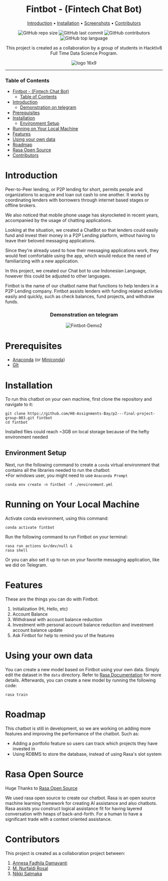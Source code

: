 <!-- [![Open in Visual Studio Code](https://classroom.github.com/assets/open-in-vscode-c66648af7eb3fe8bc4f294546bfd86ef473780cde1dea487d3c4ff354943c9ae.svg)](https://classroom.github.com/online_ide?assignment_repo_id=8070902&assignment_repo_type=AssignmentRepo) -->

<div align="center">

# Fintbot - (Fintech Chat Bot)

[Introduction](#introduction) • [Installation](#installation) • [Screenshots](#demonstration-on-telegram) • [Contributors](#contributors)

![GitHub repo size](https://img.shields.io/github/repo-size/H8-Assignments-Bay/p2---final-project-group-003)
![GitHub last commit](https://img.shields.io/github/last-commit/H8-Assignments-Bay/p2---final-project-group-003)
![GitHub contributors](https://img.shields.io/github/contributors/H8-Assignments-Bay/p2---final-project-group-003)
![GitHub top language](https://img.shields.io/github/languages/top/H8-Assignments-Bay/p2---final-project-group-003)

This project is created as a collaboration by a group of students in Hacktiv8 Full Time Data Science Program.

![logo 16x9](https://user-images.githubusercontent.com/69398229/177583344-779813fd-056d-425a-b104-0daff8fd96e4.png)
</div>

---

### Table of Contents
- [Fintbot - (Fintech Chat Bot)](#fintbot---fintech-chat-bot)
    - [Table of Contents](#table-of-contents)
- [Introduction](#introduction)
    - [Demonstration on telegram](#demonstration-on-telegram)
- [Prerequisites](#prerequisites)
- [Installation](#installation)
  - [Environment Setup](#environment-setup)
- [Running on Your Local Machine](#running-on-your-local-machine)
- [Features](#features)
- [Using your own data](#using-your-own-data)
- [Roadmap](#roadmap)
- [Rasa Open Source](#rasa-open-source)
- [Contributors](#contributors)

# Introduction

Peer-to-Peer lending, or P2P lending for short, permits people and organizations to acquire and loan out cash to one another. It works by coordinating lenders with borrowers through internet based stages or offline brokers.

We also noticed that mobile phone usage has skyrocketed in recent years, accompanied by the usage of chatting applications.

Looking at the situation, we created a ChatBot so that lenders could easily fund and invest their money in a P2P Lending platform, without having to leave their beloved messaging applications.

Since they're already used to how their messaging applications work, they would feel comfortable using the app, which would reduce the need of familiarizing with a new application.

In this project, we created our Chat bot to use Indonesian Language, however this could be adjusted to other languages.

Fintbot is the name of our chatbot name that functions to help lenders in a P2P Lending company. Fintbot assists lenders with funding related activities easily and quickly, such as check balances, fund projects, and withdraw funds.

<div align="center">

### Demonstration on telegram

![Fintbot-Demo2](https://user-images.githubusercontent.com/69398229/177583069-f7bbfd85-ab93-438e-9e04-1d972e8e80d6.gif)
</div>

# Prerequisites
- [Anaconda](https://www.anaconda.com/products/distribution) (or [Miniconda](https://docs.conda.io/en/latest/miniconda.html))
- [GIt](https://git-scm.com/downloads)
# Installation

To run this chatbot on your own machine, first clone the repository and navigate to it:
```
git clone https://github.com/H8-Assignments-Bay/p2---final-project-group-003.git fintbot
cd fintbot
```
Installed files could reach ~3GB on local storage because of the hefty environment needed

## Environment Setup

Next, run the following command to create a `conda` virtual environment that contains all the libraries needed to run the chatbot:\
*For windows user, you might need to use `Anaconda Prompt`

```
conda env create -n fintbot -f ./environment.yml
```

# Running on Your Local Machine

Activate conda environment, using this command:
```
conda activate fintbot
```

Run the following command to run Fintbot on your terminal:
```
rasa run actions &>/dev/null &
rasa shell
```

Or you can also set it up to run on your favorite messaging application, like we did on Telegram.

# Features

These are the things you can do with Fintbot:
1. Initialization (Hi, Hello, etc)
2. Account Balance
3. Withdrawal with account balance reduction
4. Investment with personal account balance reduction and investment account balance update
5. Ask Fintbot for help to remind you of the features

# Using your own data

You can create a new model based on Fintbot using your own data. Simply edit the dataset in the `data` directory. Refer to [Rasa Documentation](https://rasa.com/docs/rasa/) for more details. Afterwards, you can create a new model by running the following code:

```
rasa train
```

# Roadmap

This chatbot is still in development, so we are working on adding more features and improving the performance of the chatbot. Such as:
- Adding a portfolio feature so users can track which projects they have invested in
- Using RDBMS to store the database, instead of using Rasa's slot system

# Rasa Open Source 

Huge Thanks to [Rasa Open Source](https://github.com/RasaHQ/rasa)

We used rasa open source to create our chatbot. Rasa is an open source machine learning framework for creating AI assistance and also chatbots. Rasa assists you construct logical assistance fit for having layered conversation with heaps of back-and-forth. For a human to have a significant trade with a context oriented assistance. 

# Contributors

This project is created as a collaboration project between:
1. [Annesa Fadhila Damayanti](https://github.com/Nurfaldi)
2. [M. Nurfaldi Rosal](https://github.com/nesafadhila)
3. [Nikki Satmaka](https://github.com/NikkiSatmaka)
